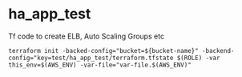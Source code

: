 # ha_app_test
Tf code to create ELB, Auto Scaling Groups etc


`terraform init -backed-config="bucket=${bucket-name}" -backend-config="key=test/ha_app_test/terraform.tfstate $(ROLE) -var this_env=$(AWS_ENV) -var-file="var-file.$(AWS_ENV)"`
